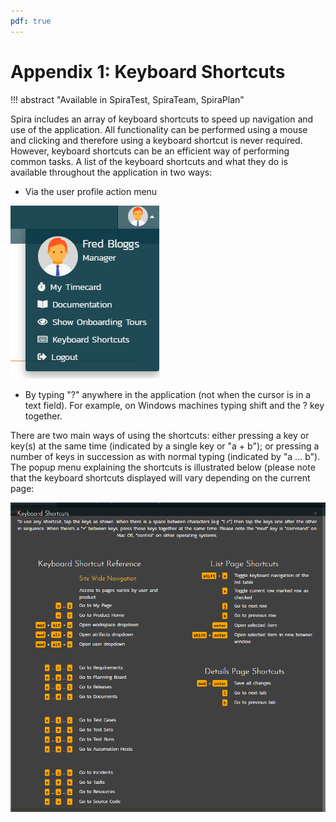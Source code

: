 ```yaml
---
pdf: true
---
```


#  Appendix 1: Keyboard Shortcuts
!!! abstract "Available in SpiraTest, SpiraTeam, SpiraPlan"

Spira includes an array of keyboard shortcuts to speed up navigation and use of the application. All functionality can be performed using a mouse and clicking and therefore using a keyboard shortcut is never required. However, keyboard shortcuts can be an efficient way of performing common tasks. A list of the keyboard shortcuts and what they do is available throughout the application in two ways:

-   Via the user profile action menu

![](img/Appendix_1_Keyboard_Shortcuts_472.png)

-   By typing "?" anywhere in the application (not when the cursor is in a text field). For example, on Windows machines typing shift and the ? key together.

There are two main ways of using the shortcuts: either pressing a key or key(s) at the same time (indicated by a single key or "a + b"); or pressing a number of keys in succession as with normal typing (indicated by "a ... b"). The popup menu explaining the shortcuts is illustrated below (please note that the keyboard shortcuts displayed will vary depending on the current page:

![](img/Appendix_1_Keyboard_Shortcuts_473.png)